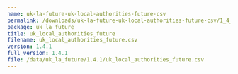 ```yaml
---
name: uk-la-future-uk-local-authorities-future-csv
permalink: /downloads/uk-la-future-uk-local-authorities-future-csv/1_4_1
package: uk_la_future
title: uk_local_authorities_future
filename: uk_local_authorities_future.csv
version: 1.4.1
full_version: 1.4.1
file: /data/uk_la_future/1.4.1/uk_local_authorities_future.csv
---
```


